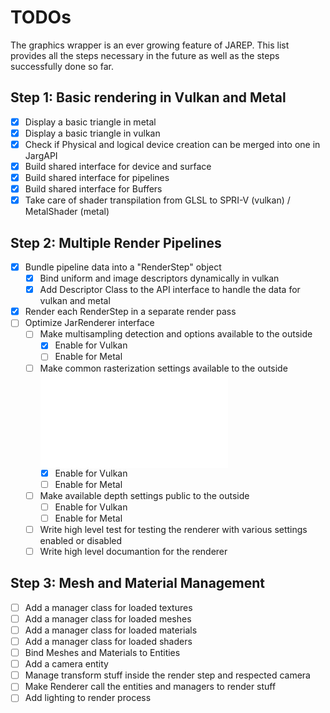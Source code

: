 # TODOs

The graphics wrapper is an ever growing feature of JAREP. This list provides all the steps necessary in the future
as well as the steps successfully done so far.

## Step 1: Basic rendering in Vulkan and Metal
-[x] Display a basic triangle in metal
-[x] Display a basic triangle in vulkan
-[x] Check if Physical and logical device creation can be merged into one in JargAPI
-[x] Build shared interface for device and surface
-[x] Build shared interface for pipelines
-[x] Build shared interface for Buffers
-[x] Take care of shader transpilation from GLSL to SPRI-V (vulkan) / MetalShader (metal)

## Step 2: Multiple Render Pipelines
-[x] Bundle pipeline data into a "RenderStep" object
  - [x] Bind uniform and image descriptors dynamically in vulkan
  - [x] Add Descriptor Class to the API interface to handle the data for vulkan and metal
-[x] Render each RenderStep in a separate render pass
-[ ] Optimize JarRenderer interface
  - [ ] Make multisampling detection and options available to the outside
    - [x] Enable for Vulkan
    - [ ] Enable for Metal
  - [ ] Make common rasterization settings available to the outside  ![Rasterization Table](file:///home/sebastian/Downloads/RasterizationSettingsTable.md)
    - [x] Enable for Vulkan 
    - [ ] Enable for Metal
  - [ ] Make available depth settings public to the outside 
    - [ ] Enable for Vulkan
    - [ ] Enable for Metal
  - [ ] Write high level test for testing the renderer with various settings enabled or disabled
  - [ ] Write high level documantion for the renderer

## Step 3: Mesh and Material Management
- [ ] Add a manager class for loaded textures
- [ ] Add a manager class for loaded meshes
- [ ] Add a manager class for loaded materials
- [ ] Add a manager class for loaded shaders
- [ ] Bind Meshes and Materials to Entities
- [ ] Add a camera entity
- [ ] Manage transform stuff inside the render step and respected camera
- [ ] Make Renderer call the entities and managers to render stuff
- [ ] Add lighting to render process